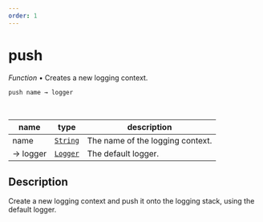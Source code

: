 ```yaml
---
order: 1
---
```

# push

_Function_ &bull; Creates a new logging context.

<pre><code>push name &rarr; logger</code></pre>
<br>

| name | type | description |
|------|------|-------------|
|name|[`String`][String]|The name of the logging context.|
|&rarr; logger|[`Logger`][Logger]|The default logger.|


## Description

Create a new logging context and push it onto the logging stack, using the default logger.


[String]: https://developer.mozilla.org/en-US/docs/Web/JavaScript/Reference/Global_Objects/String
[Logger]: /reference/types/logger/index.md